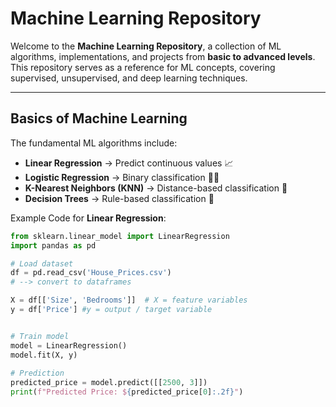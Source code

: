 # Machine Learning Repository

Welcome to the **Machine Learning Repository**, a collection of ML algorithms, implementations, and projects from **basic to advanced levels**. 
This repository serves as a reference for ML concepts, covering supervised, unsupervised, and deep learning techniques.

---

##  Basics of Machine Learning
The fundamental ML algorithms include:
- **Linear Regression** → Predict continuous values 📈
- **Logistic Regression** → Binary classification 🔴🔵
- **K-Nearest Neighbors (KNN)** → Distance-based classification 🤖
- **Decision Trees** → Rule-based classification 🌳

Example Code for **Linear Regression**:
```python
from sklearn.linear_model import LinearRegression
import pandas as pd

# Load dataset
df = pd.read_csv('House_Prices.csv')
# --> convert to dataframes

X = df[['Size', 'Bedrooms']]  # X = feature variables
y = df['Price'] #y = output / target variable 


# Train model
model = LinearRegression()
model.fit(X, y)
 
# Prediction
predicted_price = model.predict([[2500, 3]])
print(f"Predicted Price: ${predicted_price[0]:.2f}")

